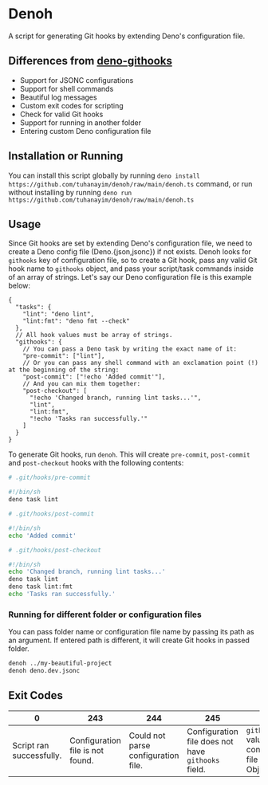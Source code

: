 # Denoh

A script for generating Git hooks by extending Deno's configuration file.

## Differences from [deno-githooks](https://github.com/deco-cx/deno-githooks)

- Support for JSONC configurations
- Support for shell commands
- Beautiful log messages
- Custom exit codes for scripting
- Check for valid Git hooks
- Support for running in another folder
- Entering custom Deno configuration file

## Installation or Running

You can install this script globally by running `deno install https://github.com/tuhanayim/denoh/raw/main/denoh.ts` command, or run without installing by running `deno run https://github.com/tuhanayim/denoh/raw/main/denoh.ts`

## Usage

Since Git hooks are set by extending Deno's configuration file, we need to create a Deno config file (Deno.{json,jsonc}) if not exists. Denoh looks for `githooks` key of configuration file, so to create a Git hook, pass any valid Git hook name to `githooks` object, and pass your script/task commands inside of an array of strings. Let's say our Deno configuration file is this example below:

```jsonc
{
  "tasks": {
    "lint": "deno lint",
    "lint:fmt": "deno fmt --check"
  },
  // All hook values must be array of strings.
  "githooks": {
    // You can pass a Deno task by writing the exact name of it:
    "pre-commit": ["lint"],
    // Or you can pass any shell command with an exclamation point (!) at the beginning of the string:
    "post-commit": ["!echo 'Added commit'"],
    // And you can mix them together:
    "post-checkout": [
      "!echo 'Changed branch, running lint tasks...'",
      "lint",
      "lint:fmt",
      "!echo 'Tasks ran successfully.'"
    ]
  }
}
```

To generate Git hooks, run `denoh`. This will create `pre-commit`, `post-commit` and `post-checkout` hooks with the following contents:

```sh
# .git/hooks/pre-commit

#!/bin/sh
deno task lint

# .git/hooks/post-commit

#!/bin/sh
echo 'Added commit'

# .git/hooks/post-checkout

#!/bin/sh
echo 'Changed branch, running lint tasks...'
deno task lint
deno task lint:fmt
echo 'Tasks ran successfully.'
```

### Running for different folder or configuration files

You can pass folder name or configuration file name by passing its path as an argument. If entered path is different, it will create Git hooks in passed folder.

```sh
denoh ../my-beautiful-project
denoh deno.dev.jsonc
```

## Exit Codes

| 0                        | 243                              | 244                                 | 245                                                | 246                                                      | 247              | 248                                  | 255            |
| ------------------------ | -------------------------------- | ----------------------------------- | -------------------------------------------------- | -------------------------------------------------------- | ---------------- | ------------------------------------ | -------------- |
| Script ran successfully. | Configuration file is not found. | Could not parse configuration file. | Configuration file does not have `githooks` field. | `githooks` value on configuration file is not an Object. | No hook created. | Entered path is not a Git repository | Unknown error. |
